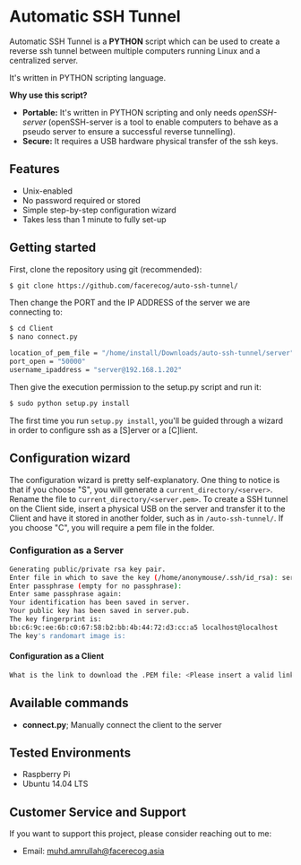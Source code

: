 # Automatic SSH Tunnel

Automatic SSH Tunnel is a **PYTHON** script which can be used to create a reverse ssh tunnel between multiple computers running Linux and a centralized server.

It's written in PYTHON scripting language.

**Why use this script?**

* **Portable:** It's written in PYTHON scripting and only needs *openSSH-server* (openSSH-server is a tool to enable computers to behave as a pseudo server to ensure a successful reverse tunnelling).
* **Secure:** It requires a USB hardware physical transfer of the ssh keys.

## Features

* Unix-enabled
* No password required or stored
* Simple step-by-step configuration wizard
* Takes less than 1 minute to fully set-up

## Getting started

First, clone the repository using git (recommended):

```bash
$ git clone https://github.com/facerecog/auto-ssh-tunnel/
```

Then change the PORT and the IP ADDRESS of the server we are connecting to:

```bash
$ cd Client
$ nano connect.py
```

```bash
location_of_pem_file = "/home/install/Downloads/auto-ssh-tunnel/server"
port_open = "50000"
username_ipaddress = "server@192.168.1.202"
```

Then give the execution permission to the setup.py script and run it:

```bash
$ sudo python setup.py install
```

The first time you run `setup.py install`, you'll be guided through a wizard in order to configure ssh as a [S]erver or a [C]lient.

## Configuration wizard

The configuration wizard is pretty self-explanatory. One thing to notice is that if you choose "S", you will generate a `current_directory/<server>`. Rename the file to `current_directory/<server.pem>`. To create a SSH tunnel on the Client side, insert a physical USB on the server and transfer it to the Client and have it stored in another folder, such as in `/auto-ssh-tunnel/`. If you choose "C", you will require a pem file in the folder.

### Configuration as a Server

```bash
Generating public/private rsa key pair.
Enter file in which to save the key (/home/anonymouse/.ssh/id_rsa): server
Enter passphrase (empty for no passphrase): 
Enter same passphrase again: 
Your identification has been saved in server.
Your public key has been saved in server.pub.
The key fingerprint is:
bb:c6:9c:ee:6b:c0:67:58:b2:bb:4b:44:72:d3:cc:a5 localhost@localhost
The key's randomart image is:
```

#### Configuration as a Client
```bash
What is the link to download the .PEM file: <Please insert a valid link that contains the .pem file, if any>
```

## Available commands

* **connect.py**;
Manually connect the client to the server

## Tested Environments
* Raspberry Pi
* Ubuntu 14.04 LTS

## Customer Service and Support

 If you want to support this project, please consider reaching out to me:
  * Email: muhd.amrullah@facerecog.asia
